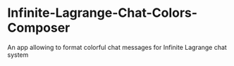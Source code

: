 # Infinite-Lagrange-Chat-Colors-Composer
An app allowing to format colorful chat messages for Infinite Lagrange chat system
